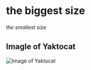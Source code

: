 # the biggest size
###### the smallest size

## Imagle of Yaktocat
![Image of Yaktocat](https://octodex.github.com/images/yaktocat.png)

